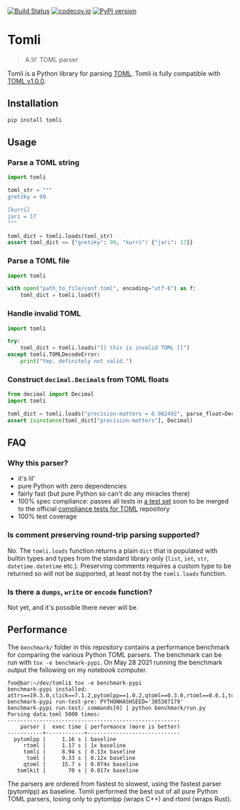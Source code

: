 [![Build Status](https://github.com/hukkinj1/tomli/workflows/Tests/badge.svg?branch=master)](https://github.com/hukkinj1/tomli/actions?query=workflow%3ATests+branch%3Amaster+event%3Apush)
[![codecov.io](https://codecov.io/gh/hukkinj1/tomli/branch/master/graph/badge.svg)](https://codecov.io/gh/hukkinj1/tomli)
[![PyPI version](https://img.shields.io/pypi/v/tomli)](https://pypi.org/project/tomli)

# Tomli

> A lil' TOML parser

Tomli is a Python library for parsing [TOML](https://toml.io).
Tomli is fully compatible with [TOML v1.0.0](https://toml.io/en/v1.0.0).

## Installation

```bash
pip install tomli
```

## Usage

### Parse a TOML string

```python
import tomli

toml_str = """
gretzky = 99

[kurri]
jari = 17
"""

toml_dict = tomli.loads(toml_str)
assert toml_dict == {"gretzky": 99, "kurri": {"jari": 17}}
```

### Parse a TOML file

```python
import tomli

with open("path_to_file/conf.toml", encoding="utf-8") as f:
    toml_dict = tomli.load(f)
```

### Handle invalid TOML

```python
import tomli

try:
    toml_dict = tomli.loads("]] this is invalid TOML [[")
except tomli.TOMLDecodeError:
    print("Yep, definitely not valid.")
```

### Construct `decimal.Decimal`s from TOML floats

```python
from decimal import Decimal
import tomli

toml_dict = tomli.loads("precision-matters = 0.982492", parse_float=Decimal)
assert isinstance(toml_dict["precision-matters"], Decimal)
```

## FAQ

### Why this parser?

- it's lil'
- pure Python with zero dependencies
- fairly fast (but pure Python so can't do any miracles there)
- 100% spec compliance: passes all tests in
  [a test set](https://github.com/toml-lang/compliance/pull/8)
  soon to be merged to the official
  [compliance tests for TOML](https://github.com/toml-lang/compliance)
  repository
- 100% test coverage

### Is comment preserving round-trip parsing supported?

No. The `tomli.loads` function returns a plain `dict` that is populated with builtin types and types from the standard library only
(`list`, `int`, `str`, `datetime.datetime` etc.).
Preserving comments requires a custom type to be returned so will not be supported,
at least not by the `tomli.loads` function.

### Is there a `dumps`, `write` or `encode` function?

Not yet, and it's possible there never will be.

## Performance

The `benchmark/` folder in this repository contains a performance benchmark for comparing the various Python TOML parsers.
The benchmark can be run with `tox -e benchmark-pypi`.
On May 28 2021 running the benchmark output the following on my notebook computer.

```console
foo@bar:~/dev/tomli$ tox -e benchmark-pypi
benchmark-pypi installed: attrs==19.3.0,click==7.1.2,pytomlpp==1.0.2,qtoml==0.3.0,rtoml==0.6.1,toml==0.10.2,tomli==0.2.0,tomlkit==0.7.2
benchmark-pypi run-test-pre: PYTHONHASHSEED='305387179'
benchmark-pypi run-test: commands[0] | python benchmark/run.py
Parsing data.toml 5000 times:
------------------------------------------------------
    parser |  exec time | performance (more is better)
-----------+------------+-----------------------------
  pytomlpp |     1.16 s | baseline
     rtoml |     1.17 s | 1x baseline
     tomli |     8.94 s | 0.13x baseline
      toml |     9.33 s | 0.12x baseline
     qtoml |     15.7 s | 0.074x baseline
   tomlkit |       70 s | 0.017x baseline
```

The parsers are ordered from fastest to slowest, using the fastest parser (pytomlpp) as baseline.
Tomli performed the best out of all pure Python TOML parsers,
losing only to pytomlpp (wraps C++) and rtoml (wraps Rust).
